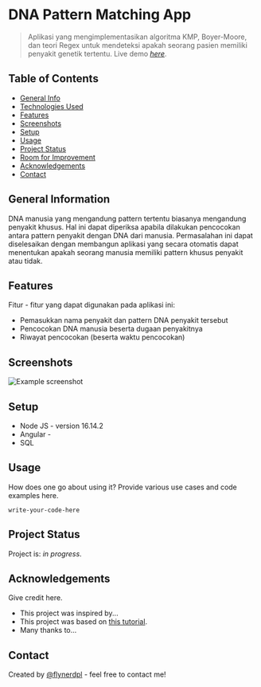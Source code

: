 # DNA Pattern Matching App
> Aplikasi yang mengimplementasikan algoritma KMP, Boyer-Moore, dan teori Regex untuk mendeteksi apakah seorang pasien memiliki penyakit genetik tertentu.
> Live demo [_here_](https://www.example.com). <!-- If you have the project hosted somewhere, include the link here. -->
## Table of Contents
* [General Info](#general-information)
* [Technologies Used](#technologies-used)
* [Features](#features)
* [Screenshots](#screenshots)
* [Setup](#setup)
* [Usage](#usage)
* [Project Status](#project-status)
* [Room for Improvement](#room-for-improvement)
* [Acknowledgements](#acknowledgements)
* [Contact](#contact)
<!-- * [License](#license) -->


## General Information
DNA manusia yang mengandung pattern tertentu biasanya mengandung penyakit khusus. Hal ini dapat diperiksa apabila dilakukan pencocokan antara pattern penyakit dengan DNA dari manusia. Permasalahan ini dapat diselesaikan dengan membangun aplikasi yang secara otomatis dapat menentukan apakah seorang manusia memiliki pattern khusus penyakit atau tidak.
<!-- You don't have to answer all the questions - just the ones relevant to your project. -->

## Features
Fitur - fitur yang dapat digunakan pada aplikasi ini:
- Pemasukkan nama penyakit dan pattern DNA penyakit tersebut
- Pencocokan DNA manusia beserta dugaan penyakitnya
- Riwayat pencocokan (beserta waktu pencocokan)


## Screenshots
![Example screenshot](./img/screenshot.png)
<!-- If you have screenshots you'd like to share, include them here. -->


## Setup
<!--What are the project requirements/dependencies? Where are they listed? A requirements.txt or a Pipfile.lock file perhaps? Where is it located?

Proceed to describe how to install / setup one's local environment / get started with the project.-->

- Node JS - version 16.14.2
- Angular - 
- SQL


## Usage
How does one go about using it?
Provide various use cases and code examples here.

`write-your-code-here`


## Project Status
Project is: _in progress_.
<!-- / _complete_ / _no longer being worked on_-->

<!--
## Room for Improvement
Include areas you believe need improvement / could be improved. Also add TODOs for future development.

Room for improvement:
- Improvement to be done 1
- Improvement to be done 2

To do:
- Feature to be added 1
- Feature to be added 2-->


## Acknowledgements
Give credit here.
- This project was inspired by...
- This project was based on [this tutorial](https://www.example.com).
- Many thanks to...


## Contact
Created by [@flynerdpl](https://www.flynerd.pl/) - feel free to contact me!